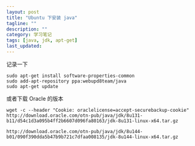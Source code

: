 ```yaml
---
layout: post
title: "Ubuntu 下安装 java"
tagline: ""
description: ""
category: 学习笔记
tags: [java, jdk, apt-get]
last_updated:
---
```


记录一下

    sudo apt-get install software-properties-common
    sudo add-apt-repository ppa:webupd8team/java
    sudo apt-get update

或者下载 Oracle 的版本

    wget -c --header "Cookie: oraclelicense=accept-securebackup-cookie" http://download.oracle.com/otn-pub/java/jdk/8u131-b11/d54c1d3a095b4ff2b6607d096fa80163/jdk-8u131-linux-x64.tar.gz

    http://download.oracle.com/otn-pub/java/jdk/8u144-b01/090f390dda5b47b9b721c7dfaa008135/jdk-8u144-linux-x64.tar.gz






